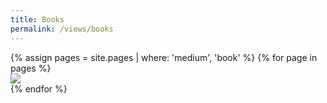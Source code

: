 ```yaml
---
title: Books
permalink: /views/books
---
```


<div class='d-flex flex-row flex-wrap'>
  {% assign pages = site.pages | where: 'medium', 'book' %}
  {% for page in pages %}
  <div class="col-3">
    <a href="{{ page.permalink }}">
      <img class="gallery-item-image" src="{{ page.image }}"/>
    </a>
  </div>
  {% endfor %}
</div>
